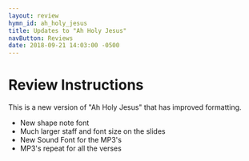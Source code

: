 ```yaml
---
layout: review
hymn_id: ah_holy_jesus
title: Updates to "Ah Holy Jesus"
navButton: Reviews
date: 2018-09-21 14:03:00 -0500
---
```

# Review Instructions

This is a new version of "Ah Holy Jesus" that has improved formatting.

- New shape note font
- Much larger staff and font size on the slides
- New Sound Font for the MP3's
- MP3's repeat for all the verses
